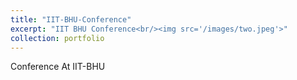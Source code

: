 ```yaml
---
title: "IIT-BHU-Conference"
excerpt: "IIT BHU Conference<br/><img src='/images/two.jpeg'>"
collection: portfolio
---
```


Conference At IIT-BHU
